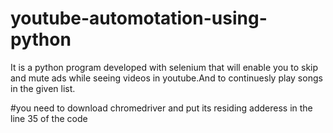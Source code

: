 # youtube-automotation-using-python
It is a python program developed with selenium that will enable you to skip and mute ads while seeing videos in youtube.And to continuesly play songs in the given list.

#you need to download chromedriver and put its residing adderess in the line 35 of the code
